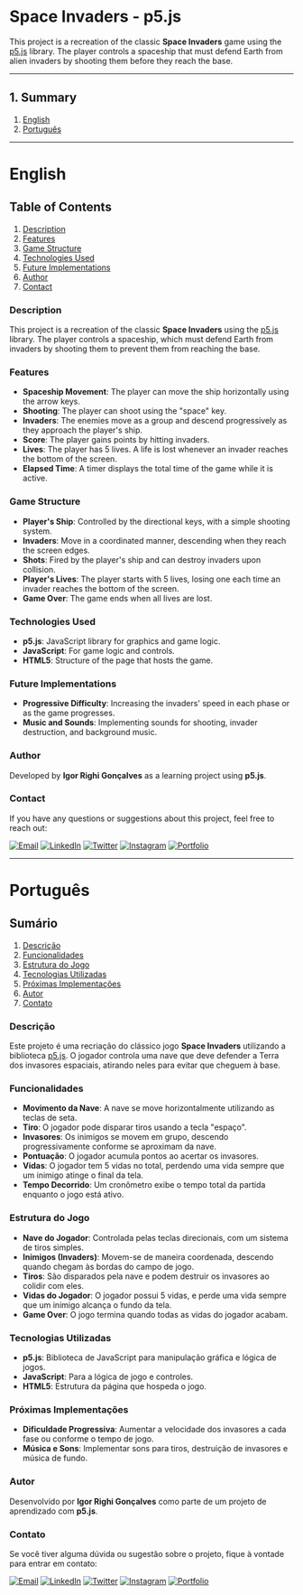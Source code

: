 # Space Invaders - p5.js

This project is a recreation of the classic **Space Invaders** game using the [p5.js](https://p5js.org/) library. The player controls a spaceship that must defend Earth from alien invaders by shooting them before they reach the base.

---

## 1. Summary

1. [English](#english)
2. [Português](#português)

---

# English

## Table of Contents

1. [Description](#description)
2. [Features](#features)
3. [Game Structure](#game-structure)
4. [Technologies Used](#technologies-used)
5. [Future Implementations](#future-implementations)
6. [Author](#author)
7. [Contact](#contact)

### Description

This project is a recreation of the classic **Space Invaders** using the [p5.js](https://p5js.org/) library. The player controls a spaceship, which must defend Earth from invaders by shooting them to prevent them from reaching the base.

### Features

- **Spaceship Movement**: The player can move the ship horizontally using the arrow keys.
- **Shooting**: The player can shoot using the "space" key.
- **Invaders**: The enemies move as a group and descend progressively as they approach the player's ship.
- **Score**: The player gains points by hitting invaders.
- **Lives**: The player has 5 lives. A life is lost whenever an invader reaches the bottom of the screen.
- **Elapsed Time**: A timer displays the total time of the game while it is active.

### Game Structure

- **Player's Ship**: Controlled by the directional keys, with a simple shooting system.
- **Invaders**: Move in a coordinated manner, descending when they reach the screen edges.
- **Shots**: Fired by the player's ship and can destroy invaders upon collision.
- **Player's Lives**: The player starts with 5 lives, losing one each time an invader reaches the bottom of the screen.
- **Game Over**: The game ends when all lives are lost.

### Technologies Used

- **p5.js**: JavaScript library for graphics and game logic.
- **JavaScript**: For game logic and controls.
- **HTML5**: Structure of the page that hosts the game.

### Future Implementations

- **Progressive Difficulty**: Increasing the invaders' speed in each phase or as the game progresses.
- **Music and Sounds**: Implementing sounds for shooting, invader destruction, and background music.

### Author

Developed by **Igor Righi Gonçalves** as a learning project using **p5.js**.

### Contact

If you have any questions or suggestions about this project, feel free to reach out:

[![Email](https://img.shields.io/badge/Email-D14836?style=for-the-badge&logo=gmail&logoColor=white)](mailto:righigordev@gmail.com)
[![LinkedIn](https://img.shields.io/badge/LinkedIn-0077B5?style=for-the-badge&logo=linkedin&logoColor=white)](https://www.linkedin.com/in/igor-righi/) 
[![Twitter](https://img.shields.io/badge/Twitter-1DA1F2?style=for-the-badge&logo=twitter&logoColor=white)](https://twitter.com/righigor) 
[![Instagram](https://img.shields.io/badge/Instagram-E4405F?style=for-the-badge&logo=instagram&logoColor=white)](https://www.instagram.com/righigor/) 
[![Portfolio](https://img.shields.io/badge/Portfolio-9cf?style=for-the-badge&logo=appveyor&logoColor=white)](https://righigordev.netlify.app/)

---

# Português

## Sumário

1. [Descrição](#descrição)
2. [Funcionalidades](#funcionalidades)
3. [Estrutura do Jogo](#estrutura-do-jogo)
4. [Tecnologias Utilizadas](#tecnologias-utilizadas)
5. [Próximas Implementações](#próximas-implementações)
6. [Autor](#autor)
7. [Contato](#contato)

### Descrição

Este projeto é uma recriação do clássico jogo **Space Invaders** utilizando a biblioteca [p5.js](https://p5js.org/). O jogador controla uma nave que deve defender a Terra dos invasores espaciais, atirando neles para evitar que cheguem à base.

### Funcionalidades

- **Movimento da Nave**: A nave se move horizontalmente utilizando as teclas de seta.
- **Tiro**: O jogador pode disparar tiros usando a tecla "espaço".
- **Invasores**: Os inimigos se movem em grupo, descendo progressivamente conforme se aproximam da nave.
- **Pontuação**: O jogador acumula pontos ao acertar os invasores.
- **Vidas**: O jogador tem 5 vidas no total, perdendo uma vida sempre que um inimigo atinge o final da tela.
- **Tempo Decorrido**: Um cronômetro exibe o tempo total da partida enquanto o jogo está ativo.

### Estrutura do Jogo

- **Nave do Jogador**: Controlada pelas teclas direcionais, com um sistema de tiros simples.
- **Inimigos (Invaders)**: Movem-se de maneira coordenada, descendo quando chegam às bordas do campo de jogo.
- **Tiros**: São disparados pela nave e podem destruir os invasores ao colidir com eles.
- **Vidas do Jogador**: O jogador possui 5 vidas, e perde uma vida sempre que um inimigo alcança o fundo da tela.
- **Game Over**: O jogo termina quando todas as vidas do jogador acabam.

### Tecnologias Utilizadas

- **p5.js**: Biblioteca de JavaScript para manipulação gráfica e lógica de jogos.
- **JavaScript**: Para a lógica de jogo e controles.
- **HTML5**: Estrutura da página que hospeda o jogo.

### Próximas Implementações

- **Dificuldade Progressiva**: Aumentar a velocidade dos invasores a cada fase ou conforme o tempo de jogo.
- **Música e Sons**: Implementar sons para tiros, destruição de invasores e música de fundo.

### Autor

Desenvolvido por **Igor Righi Gonçalves** como parte de um projeto de aprendizado com **p5.js**.

### Contato

Se você tiver alguma dúvida ou sugestão sobre o projeto, fique à vontade para entrar em contato:

[![Email](https://img.shields.io/badge/Email-D14836?style=for-the-badge&logo=gmail&logoColor=white)](mailto:righigordev@gmail.com)
[![LinkedIn](https://img.shields.io/badge/LinkedIn-0077B5?style=for-the-badge&logo=linkedin&logoColor=white)](https://www.linkedin.com/in/igor-righi/) 
[![Twitter](https://img.shields.io/badge/Twitter-1DA1F2?style=for-the-badge&logo=twitter&logoColor=white)](https://twitter.com/righigor) 
[![Instagram](https://img.shields.io/badge/Instagram-E4405F?style=for-the-badge&logo=instagram&logoColor=white)](https://www.instagram.com/righigor/) 
[![Portfolio](https://img.shields.io/badge/Portfolio-9cf?style=for-the-badge&logo=appveyor&logoColor=white)](https://righigordev.netlify.app/)
